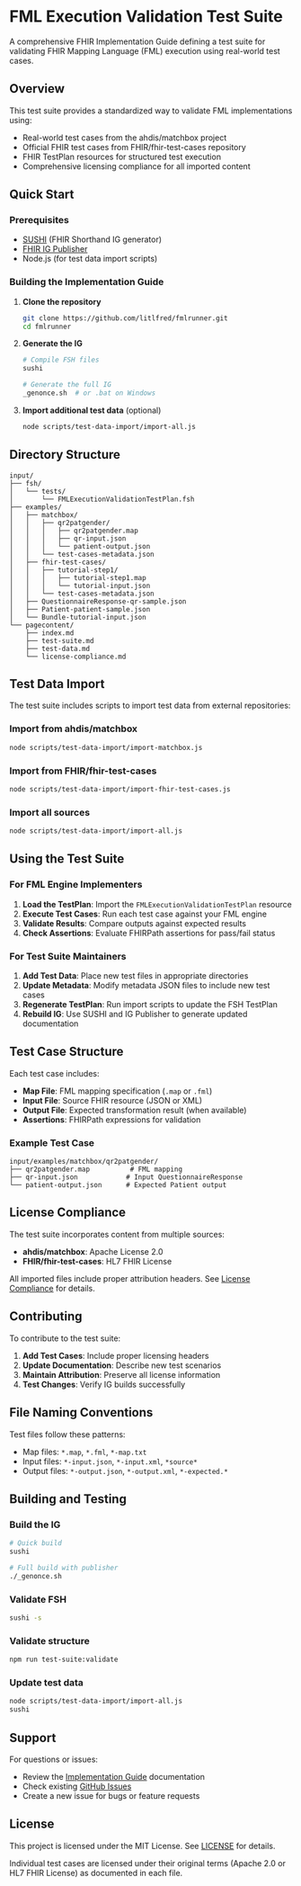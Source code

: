 # FML Execution Validation Test Suite

A comprehensive FHIR Implementation Guide defining a test suite for validating FHIR Mapping Language (FML) execution using real-world test cases.

## Overview

This test suite provides a standardized way to validate FML implementations using:
- Real-world test cases from the ahdis/matchbox project
- Official FHIR test cases from FHIR/fhir-test-cases repository
- FHIR TestPlan resources for structured test execution
- Comprehensive licensing compliance for all imported content

## Quick Start

### Prerequisites

- [SUSHI](https://fshschool.org/docs/sushi/) (FHIR Shorthand IG generator)
- [FHIR IG Publisher](https://confluence.hl7.org/display/FHIR/IG+Publisher+Documentation)
- Node.js (for test data import scripts)

### Building the Implementation Guide

1. **Clone the repository**
   ```bash
   git clone https://github.com/litlfred/fmlrunner.git
   cd fmlrunner
   ```

2. **Generate the IG**
   ```bash
   # Compile FSH files
   sushi
   
   # Generate the full IG
   _genonce.sh  # or .bat on Windows
   ```

3. **Import additional test data** (optional)
   ```bash
   node scripts/test-data-import/import-all.js
   ```

## Directory Structure

```
input/
├── fsh/
│   └── tests/
│       └── FMLExecutionValidationTestPlan.fsh
├── examples/
│   ├── matchbox/
│   │   ├── qr2patgender/
│   │   │   ├── qr2patgender.map
│   │   │   ├── qr-input.json
│   │   │   └── patient-output.json
│   │   └── test-cases-metadata.json
│   ├── fhir-test-cases/
│   │   ├── tutorial-step1/
│   │   │   ├── tutorial-step1.map
│   │   │   └── tutorial-input.json
│   │   └── test-cases-metadata.json
│   ├── QuestionnaireResponse-qr-sample.json
│   ├── Patient-patient-sample.json
│   └── Bundle-tutorial-input.json
└── pagecontent/
    ├── index.md
    ├── test-suite.md
    ├── test-data.md
    └── license-compliance.md
```

## Test Data Import

The test suite includes scripts to import test data from external repositories:

### Import from ahdis/matchbox
```bash
node scripts/test-data-import/import-matchbox.js
```

### Import from FHIR/fhir-test-cases
```bash
node scripts/test-data-import/import-fhir-test-cases.js
```

### Import all sources
```bash
node scripts/test-data-import/import-all.js
```

## Using the Test Suite

### For FML Engine Implementers

1. **Load the TestPlan**: Import the `FMLExecutionValidationTestPlan` resource
2. **Execute Test Cases**: Run each test case against your FML engine
3. **Validate Results**: Compare outputs against expected results
4. **Check Assertions**: Evaluate FHIRPath assertions for pass/fail status

### For Test Suite Maintainers

1. **Add Test Data**: Place new test files in appropriate directories
2. **Update Metadata**: Modify metadata JSON files to include new test cases
3. **Regenerate TestPlan**: Run import scripts to update the FSH TestPlan
4. **Rebuild IG**: Use SUSHI and IG Publisher to generate updated documentation

## Test Case Structure

Each test case includes:

- **Map File**: FML mapping specification (`.map` or `.fml`)
- **Input File**: Source FHIR resource (JSON or XML)
- **Output File**: Expected transformation result (when available)
- **Assertions**: FHIRPath expressions for validation

### Example Test Case

```
input/examples/matchbox/qr2patgender/
├── qr2patgender.map          # FML mapping
├── qr-input.json            # Input QuestionnaireResponse
└── patient-output.json      # Expected Patient output
```

## License Compliance

The test suite incorporates content from multiple sources:

- **ahdis/matchbox**: Apache License 2.0
- **FHIR/fhir-test-cases**: HL7 FHIR License

All imported files include proper attribution headers. See [License Compliance](input/pagecontent/license-compliance.md) for details.

## Contributing

To contribute to the test suite:

1. **Add Test Cases**: Include proper licensing headers
2. **Update Documentation**: Describe new test scenarios
3. **Maintain Attribution**: Preserve all license information
4. **Test Changes**: Verify IG builds successfully

## File Naming Conventions

Test files follow these patterns:
- Map files: `*.map`, `*.fml`, `*-map.txt`
- Input files: `*-input.json`, `*-input.xml`, `*source*`
- Output files: `*-output.json`, `*-output.xml`, `*-expected.*`

## Building and Testing

### Build the IG
```bash
# Quick build
sushi

# Full build with publisher
./_genonce.sh
```

### Validate FSH
```bash
sushi -s
```

### Validate structure
```bash
npm run test-suite:validate
```

### Update test data
```bash
node scripts/test-data-import/import-all.js
sushi
```

## Support

For questions or issues:
- Review the [Implementation Guide](https://litlfred.github.io/fmlrunner/) documentation
- Check existing [GitHub Issues](https://github.com/litlfred/fmlrunner/issues)
- Create a new issue for bugs or feature requests

## License

This project is licensed under the MIT License. See [LICENSE](LICENSE) for details.

Individual test cases are licensed under their original terms (Apache 2.0 or HL7 FHIR License) as documented in each file.
